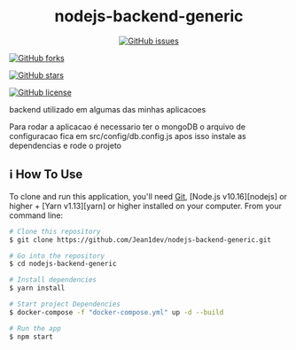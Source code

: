 <h1 align="center">
    nodejs-backend-generic
</h1>

<p align="center">
<a href="https://github.com/Jean1dev/nodejs-backend-generic/issues"><img alt="GitHub issues" src="https://img.shields.io/github/issues/Jean1dev/nodejs-backend-generic"></a>

<a href="https://github.com/Jean1dev/nodejs-backend-generic/network"><img alt="GitHub forks" src="https://img.shields.io/github/forks/Jean1dev/nodejs-backend-generic"></a>

<a href="https://github.com/Jean1dev/nodejs-backend-generic/stargazers"><img alt="GitHub stars" src="https://img.shields.io/github/stars/Jean1dev/nodejs-backend-generic"></a>

<a href="https://github.com/Jean1dev/nodejs-backend-generic/blob/master/LICENSE"><img alt="GitHub license" src="https://img.shields.io/github/license/Jean1dev/nodejs-backend-generic"></a>
</p>
backend utilizado em algumas das minhas aplicacoes

Para rodar a aplicacao é necessario ter o mongoDB
o arquivo de configuracao fica em src/config/db.config.js
apos isso instale as dependencias e rode o projeto

## :information_source: How To Use

To clone and run this application, you'll need [Git](https://git-scm.com), [Node.js v10.16][nodejs] or higher + [Yarn v1.13][yarn] or higher installed on your computer. From your command line:

```bash
# Clone this repository
$ git clone https://github.com/Jean1dev/nodejs-backend-generic.git

# Go into the repository
$ cd nodejs-backend-generic

# Install dependencies
$ yarn install

# Start project Dependencies
$ docker-compose -f "docker-compose.yml" up -d --build

# Run the app 
$ npm start
```